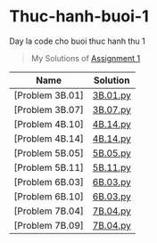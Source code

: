 # Thuc-hanh-buoi-1
Day la code cho buoi thuc hanh thu 1
> My Solutions of [Assignment 1](https://classroom.google.com/u/1/c/NTkwODA5ODY4NjYx/a/NjQyMTkxMDMwMTkz/details)

| Name             | Solution             |
| ---------------- | -------------------- |
| [Problem 3B.01]      | [3B.01.py](https://github.com/Sand1312/python-thuc-hanh-buoi-1/blob/main/3B.01.py) |
| [Problem 3B.07]      | [3B.07.py](https://github.com/Sand1312/python-thuc-hanh-buoi-1/blob/main/3B.07.py) |
| [Problem 4B.10]      | [4B.14.py](https://github.com/Sand1312/python-thuc-hanh-buoi-1/blob/main/4B.10.py) |
| [Problem 4B.14]      | [4B.14.py](https://github.com/Sand1312/python-thuc-hanh-buoi-1/blob/main/4B.14.py) |
| [Problem 5B.05]      | [5B.05.py](https://github.com/Sand1312/python-thuc-hanh-buoi-1/blob/main/5B.05.py) |
| [Problem 5B.11]      | [5B.11.py](https://github.com/Sand1312/python-thuc-hanh-buoi-1/blob/main/5B.11.py) |
| [Problem 6B.03]      | [6B.03.py](https://github.com/Sand1312/python-thuc-hanh-buoi-1/blob/main/6B.03.py) |
| [Problem 6B.10]      | [6B.03.py](https://github.com/Sand1312/python-thuc-hanh-buoi-1/blob/main/6B.10.py) |
| [Problem 7B.04]      | [7B.04.py](https://github.com/Sand1312/python-thuc-hanh-buoi-1/blob/main/7B.04.py) |
| [Problem 7B.09]      | [7B.04.py](https://github.com/Sand1312/python-thuc-hanh-buoi-1/blob/main/7B.09.py) |


